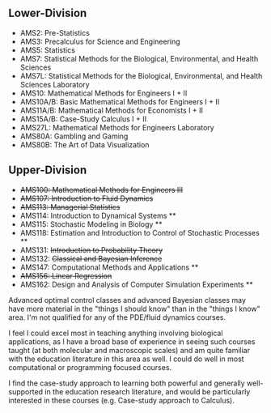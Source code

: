 Lower-Division
--------------

* AMS2: Pre-Statistics 
* AMS3: Precalculus for Science and Engineering
* AMS5: Statistics
* AMS7: Statistical Methods for the Biological, Environmental, and Health Sciences  
* AMS7L: Statistical Methods for the Biological, Environmental, and Health Sciences Laboratory
* AMS10: Mathematical Methods for Engineers I + II
* AMS10A/B: Basic Mathematical Methods for Engineers I + II
* AMS11A/B: Mathematical Methods for Economists I + II
* AMS15A/B: Case-Study Calculus I + II
* AMS27L: Mathematical Methods for Engineers Laboratory
* AMS80A: Gambling and Gaming
* AMS80B: The Art of Data Visualization
 
Upper-Division
--------------

* ~~AMS100: Mathematical Methods for Engineers III~~
* ~~AMS107: Introduction to Fluid Dynamics~~
* ~~AMS113: Managerial Statistics~~
* AMS114: Introduction to Dynamical Systems **
* AMS115: Stochastic Modeling in Biology **
* AMS118: Estimation and Introduction to Control of Stochastic Processes **
* AMS131: ~~Introduction to Probability Theory~~
* AMS132: ~~Classical and Bayesian Inference~~
* AMS147: Computational Methods and Applications **
* ~~AMS156: Linear Regression~~
* AMS162: Design and Analysis of Computer Simulation Experiments **
 


Advanced optimal control classes and advanced Bayesian classes may have more material in the "things I should know" than in the "things I know" area.  I'm not qualified for any of the PDE/fluid dynamics courses.  

I feel I could excel most in teaching anything involving biological applications, as I have a broad base of experience in seeing such courses taught (at both molecular and macroscopic scales) and am quite familiar with the education literature in this area as well.  I could do well in most computational or programming focused courses.   

I find the case-study approach to learning both powerful and generally well-supported in the education research literature, and would be particularly interested in these courses (e.g. Case-study approach to Calculus).  
 
